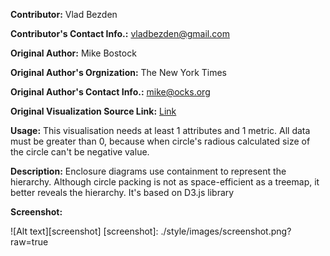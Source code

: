**Contributor:** Vlad Bezden

**Contributor's Contact Info.:** <vladbezden@gmail.com>

**Original Author:** Mike Bostock

**Original Author's Orgnization:** The New York Times

**Original Author's Contact Info.:** <mike@ocks.org>

**Original Visualization Source Link:** <a href = "http://bl.ocks.org/mbostock/7607535" target = "_blank">Link</a>

**Usage:** This visualisation needs at least 1 attributes and 1 metric.  All data must be greater than 0, because when circle's radious calculated size of the circle can't be negative value.

**Description:** Enclosure diagrams use containment to represent the hierarchy. Although circle packing is not as space-efficient as a treemap, it better reveals the hierarchy. It's based on D3.js library 

**Screenshot:**

![Alt text][screenshot]
[screenshot]: ./style/images/screenshot.png?raw=true
